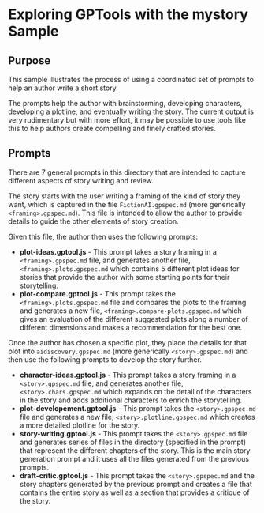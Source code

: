 # Exploring GPTools with the mystory Sample

## Purpose

This sample illustrates the process of using a coordinated set of prompts to help an author write a short story.

The prompts help the author with brainstorming, developing characters, developing a plotline, and eventually writing the story.  The current output is very rudimentary but with more effort, it may be possible to use tools like this to help authors create compelling and finely crafted stories.

## Prompts

There are 7 general prompts in this directory that are intended to capture different aspects of story writing and review.

The story starts with the user writing a framing of the kind of story they want, which is captured in the file ```FictionAI.gpspec.md``` (more generically ```<framing>.gpspec.md```).  This file is intended to allow the author to provide details to guide the other elements of story creation.
 
Given this file, the author then uses the following prompts:
- **plot-ideas.gptool.js** - This prompt takes a story framing in a ```<framing>.gpspec.md``` file, and generates another file, ```<framing>.plots.gpspec.md``` which contains 5 different plot ideas for stories that provide the author with some starting points for their storytelling.
- **plot-compare.gptool.js** - This prompt takes the ```<framing>.plots.gpspec.md``` file and compares the plots to the framing and generates a new file, ```<framing>.compare-plots.gpspec.md``` which gives an evaluation of the different suggested plots along a number of different dimensions and makes a recommendation for the best one.

Once the author has chosen a specific plot, they place the details for that plot into ```aidiscovery.gpspec.md``` (more generically ```<story>.gpspec.md```) and then use the following prompts to develop the story further.
- **character-ideas.gptool.js** - This prompt takes a story framing in a ```<story>.gpspec.md``` file, and generates another file, ```<story>.chars.gpspec.md``` which expands on the detail of the characters in the story and adds additional characters to enrich the storytelling.
- **plot-developement.gptool.js** - This prompt takes the ```<story>.gpspec.md``` file and generates a new file, ```<story>.plotline.gpspec.md``` which creates a more detailed plotline for the story.  
- **story-writing.gptool.js** - This prompt takes the ```<story>.gpspec.md``` file and generates series of files in the directory (specified in the prompt) that represent the different chapters of the story.  This is the main story generation prompt and it uses all the files generated from the previous prompts.
- **draft-critic.gptool.js** - This prompt takes the ```<story>.gpspec.md``` and the story chapters generated by the previous prompt and creates a file that contains the entire story as well as a section that provides a critique of the story.


